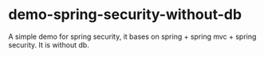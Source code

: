 demo-spring-security-without-db
===============================

A simple demo for spring security, it bases on spring + spring mvc + spring security. It is without db.
